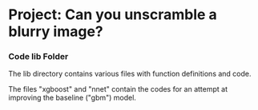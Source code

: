 # Project: Can you unscramble a blurry image? 

### Code lib Folder

The lib directory contains various files with function definitions and code.

The files "xgboost" and "nnet" contain the codes for an attempt at improving the baseline ("gbm") model.

